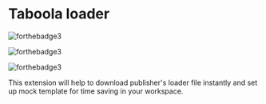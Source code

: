 # Taboola loader

![forthebadge3](https://vsmarketplacebadge.apphb.com/version-short/RajArora.taboola-loader.svg)

![forthebadge3](https://vsmarketplacebadge.apphb.com/installs/RajArora.taboola-loader.svg)

![forthebadge3](https://vsmarketplacebadge.apphb.com/rating-star/RajArora.taboola-loader.svg)

This extension will help to download publisher's loader file instantly and set up mock template for time saving in your workspace.